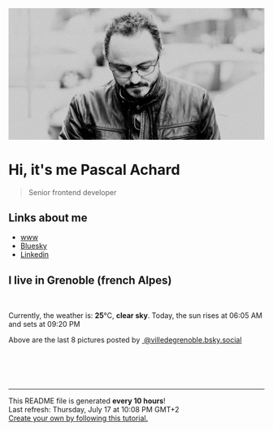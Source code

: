![Pascal Achard](./images/photo-pascal-achard.jpg)
# Hi, it's me Pascal Achard
> Senior frontend developer

## Links about me
- [www](https://www.pascal-achard.com)
- [Bluesky](https://bsky.app/profile/botmaster-p-achard.bsky.social)
- [Linkedin](http://www.linkedin.com/in/pascal-achard)


## I live in Grenoble (french Alpes)
<img src="https://openweathermap.org/img/wn/01n@2x.png" alt="">

Currently, the weather is: **25**°C, **clear sky**.
Today, the sun rises at 06:05 AM and sets at 09:20 PM

Above are the last 8 pictures posted by <a href="https://bsky.app/profile/villedegrenoble.bsky.social" target="_blank"><img alt="" src="https://web-cdn.bsky.app/static/favicon-32x32.png" width="32"/> @villedegrenoble.bsky.social</a>

<p style="display: flex; flex-wrap: wrap; gap: 20px;">
        <img src="https://cdn.bsky.app/img/feed_thumbnail/plain/did:plc:k7jpyzyjekw6krtvxxqwmap3/bafkreidkavjddjgojyxvta2eco2gzl62jwhjwehzrm45umzjwlig3tbdjq@jpeg" alt="" width="200" style="object-fit: cover;"/>
        <img src="https://cdn.bsky.app/img/feed_thumbnail/plain/did:plc:k7jpyzyjekw6krtvxxqwmap3/bafkreif35o6sbvf7awdnh7u6pdsgi5jcktbz2bobobtzviv3maewcd53qe@jpeg" alt="" width="200" style="object-fit: cover;"/>
        <img src="https://cdn.bsky.app/img/feed_thumbnail/plain/did:plc:k7jpyzyjekw6krtvxxqwmap3/bafkreig7qmpkxbzeaunefqfnqy444uu5exizqs6weccximejypemrye4su@jpeg" alt="" width="200" style="object-fit: cover;"/>
        <img src="https://cdn.bsky.app/img/feed_thumbnail/plain/did:plc:k7jpyzyjekw6krtvxxqwmap3/bafkreifbqbzvc4xcfw2vi6k5whcnn2wvkikgs4udnxxppghdhi6fzar6xq@jpeg" alt="" width="200" style="object-fit: cover;"/>
        <img src="https://cdn.bsky.app/img/feed_thumbnail/plain/did:plc:k7jpyzyjekw6krtvxxqwmap3/bafkreidaos5mnug7ddufstt44xafbkqsakq3znlvheqm3yzhcplrttcesa@jpeg" alt="" width="200" style="object-fit: cover;"/>
        <img src="https://cdn.bsky.app/img/feed_thumbnail/plain/did:plc:k7jpyzyjekw6krtvxxqwmap3/bafkreiblqnx7p7bgbvgondcrfn3gyp5jwsyoqxifqfvg5z5vd7twczo3u4@jpeg" alt="" width="200" style="object-fit: cover;"/>
        <img src="https://cdn.bsky.app/img/feed_thumbnail/plain/did:plc:k7jpyzyjekw6krtvxxqwmap3/bafkreiduwh3ilndb4ue55jze66gibuneedgvu6gwb4qfsfwonr4epek5fi@jpeg" alt="" width="200" style="object-fit: cover;"/>
        <img src="https://cdn.bsky.app/img/feed_thumbnail/plain/did:plc:k7jpyzyjekw6krtvxxqwmap3/bafkreibuqsdrjzv5id2d33qxio33xwrnyh2qeirbt43de6bjyp7ca2x3yu@jpeg" alt="" width="200" style="object-fit: cover;"/>
</p>

------------
<p>This README file is generated <b>every 10 hours</b>!
    <br />Last refresh: Thursday, July 17 at 10:08 PM GMT+2
    <br /><a href="https://medium.com/@th.guibert/how-to-create-a-self-updating-readme-md-for-your-github-profile-f8b05744ca91">Create your own by following this tutorial.</a>
</p>
<p><a href="https://github.com/botmaster/botmaster/actions/workflows/main.yaml"><img alt="" src="https://github.com/botmaster/botmaster/actions/workflows/main.yaml/badge.svg" /></a></p>

